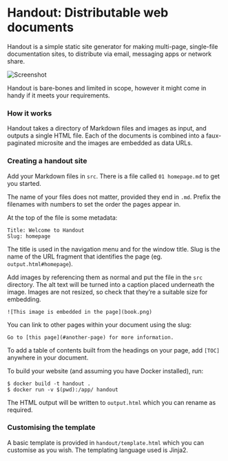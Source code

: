 # Handout: Distributable web documents

Handout is a simple static site generator for making multi-page, single-file documentation sites, to distribute via email, messaging apps or network share.

![Screenshot](https://raw.github.com/davidjamesmoss/handout/master/screenshot.png)

Handout is bare-bones and limited in scope, however it might come in handy if it meets your requirements.

### How it works
Handout takes a directory of Markdown files and images as input, and outputs a single HTML file. Each of the documents is combined into a faux-paginated microsite and the images are embedded as data URLs.

### Creating a handout site

Add your Markdown files in `src`. There is a file called `01 homepage.md` to get you started.

The name of your files does not matter, provided they end in `.md`. Prefix the filenames with numbers to set the order the pages appear in.

At the top of the file is some metadata:

    Title: Welcome to Handout
    Slug: homepage

The title is used in the navigation menu and for the window title. Slug is the name of the URL fragment that identifies the page (eg. `output.html#homepage`).

Add images by referencing them as normal and put the file in the `src` directory. The alt text will be turned into a caption placed underneath the image. Images are not resized, so check that they’re a suitable size for embedding.

    ![This image is embedded in the page](book.png)

You can link to other pages within your document using the slug:

    Go to [this page](#another-page) for more information.

To add a table of contents built from the headings on your page, add `[TOC]` anywhere in your document.

To build your website (and assuming you have Docker installed), run:

    $ docker build -t handout .
    $ docker run -v $(pwd):/app/ handout

The HTML output will be written to `output.html` which you can rename as required.

### Customising the template
A basic template is provided in `handout/template.html` which you can customise as you wish. The templating language used is Jinja2.
